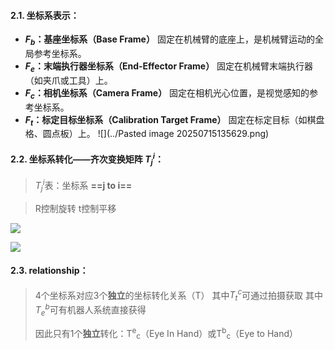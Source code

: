 #### 2.1. 坐标系表示：
- **$F_b$：基座坐标系（Base Frame）**  固定在机械臂的底座上，是机械臂运动的全局参考坐标系。
- **$F_e$：末端执行器坐标系（End-Effector Frame）**  固定在机械臂末端执行器（如夹爪或工具）上。
- **$F_c$：相机坐标系（Camera Frame）**  固定在相机光心位置，是视觉感知的参考坐标系。
- **$F_t$：标定目标坐标系（Calibration Target Frame）**  固定在标定目标（如棋盘格、圆点板）上。
![](../Pasted image 20250715135629.png)
#### 2.2. 坐标系转化——齐次变换矩阵 $T^i_j​$：

> $T^i_j​$表：坐标系 **==j to i==**

> R控制旋转
> t控制平移

![](../images/Pasted%20image%20250715135708.png)

![](../images/Pasted%20image%20250715135532.png)

#### 2.3. relationship：

> 4个坐标系对应3个**独立**的坐标转化关系（T）
> 其中$T^c_t​$可通过拍摄获取
> 其中$T^b_e​$可有机器人系统直接获得
> 
> 因此只有1个**独立**转化：T<sup>e</sup><sub>c</sub>（Eye In Hand）或T<sup>b</sup><sub>c</sub>（Eye to Hand）

